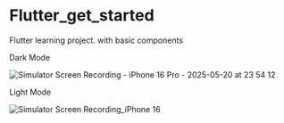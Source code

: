 # Flutter_get_started
Flutter learning project. with basic components

Dark Mode

![Simulator Screen Recording - iPhone 16 Pro - 2025-05-20 at 23 54 12](https://github.com/user-attachments/assets/55fc7825-2aa5-443d-9c0c-31b6d0ad42f3)

Light Mode

![Simulator Screen Recording_iPhone 16 ](https://github.com/user-attachments/assets/0a010697-f7b2-4e2e-8ef2-ac2debe269cc)

